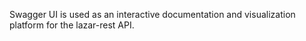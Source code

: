 Swagger UI is used as an interactive documentation and visualization platform for the lazar-rest API.